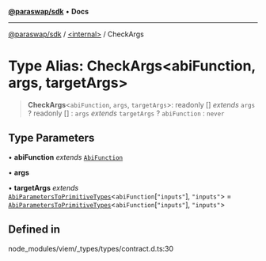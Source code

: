 [**@paraswap/sdk**](../../README.md) • **Docs**

***

[@paraswap/sdk](../../globals.md) / [\<internal\>](../README.md) / CheckArgs

# Type Alias: CheckArgs\<abiFunction, args, targetArgs\>

> **CheckArgs**\<`abiFunction`, `args`, `targetArgs`\>: readonly [] *extends* `args` ? readonly [] : `args` *extends* `targetArgs` ? `abiFunction` : `never`

## Type Parameters

• **abiFunction** *extends* [`AbiFunction`](AbiFunction.md)

• **args**

• **targetArgs** *extends* [`AbiParametersToPrimitiveTypes`](AbiParametersToPrimitiveTypes.md)\<`abiFunction`\[`"inputs"`\], `"inputs"`\> = [`AbiParametersToPrimitiveTypes`](AbiParametersToPrimitiveTypes.md)\<`abiFunction`\[`"inputs"`\], `"inputs"`\>

## Defined in

node\_modules/viem/\_types/types/contract.d.ts:30
